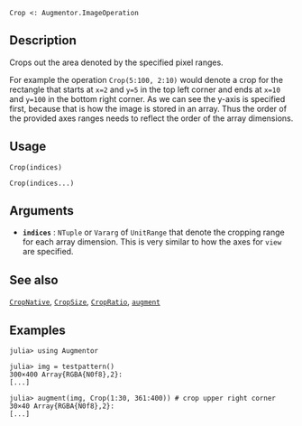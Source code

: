 ```
Crop <: Augmentor.ImageOperation
```

## Description

Crops out the area denoted by the specified pixel ranges.

For example the operation `Crop(5:100, 2:10)` would denote a crop for the rectangle that starts at `x=2` and `y=5` in the top left corner and ends at `x=10` and `y=100` in the bottom right corner. As we can see the y-axis is specified first, because that is how the image is stored in an array. Thus the order of the provided axes ranges needs to reflect the order of the array dimensions.

## Usage

```
Crop(indices)

Crop(indices...)
```

## Arguments

  * **`indices`** : `NTuple` or `Vararg` of `UnitRange` that denote   the cropping range for each array dimension. This is very   similar to how the axes for `view` are specified.

## See also

[`CropNative`](@ref), [`CropSize`](@ref), [`CropRatio`](@ref), [`augment`](@ref)

## Examples

```julia-repl
julia> using Augmentor

julia> img = testpattern()
300×400 Array{RGBA{N0f8},2}:
[...]

julia> augment(img, Crop(1:30, 361:400)) # crop upper right corner
30×40 Array{RGBA{N0f8},2}:
[...]
```
